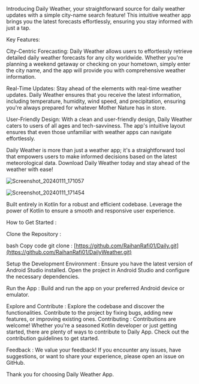 Introducing Daily Weather, your straightforward source for daily weather updates with a simple city-name search feature! This intuitive weather app brings you the latest forecasts effortlessly, ensuring you stay informed with just a tap.

Key Features:

City-Centric Forecasting: Daily Weather allows users to effortlessly retrieve detailed daily weather forecasts for any city worldwide. Whether you're planning a weekend getaway or checking on your hometown, simply enter the city name, and the app will provide you with comprehensive weather information.

Real-Time Updates: Stay ahead of the elements with real-time weather updates. Daily Weather ensures that you receive the latest information, including temperature, humidity, wind speed, and precipitation, ensuring you're always prepared for whatever Mother Nature has in store.

User-Friendly Design: With a clean and user-friendly design, Daily Weather caters to users of all ages and tech-savviness. The app's intuitive layout ensures that even those unfamiliar with weather apps can navigate effortlessly.

Daily Weather is more than just a weather app; it's a straightforward tool that empowers users to make informed decisions based on the latest meteorological data. Download Daily Weather today and stay ahead of the weather with ease!

![Screenshot_20240111_171057](https://github.com/RaihanRafi01/DailyWeather/assets/84572587/9c7a7ebe-3a8d-4512-bfaa-896e9ac811ef)


![Screenshot_20240111_171454](https://github.com/RaihanRafi01/DailyWeather/assets/84572587/3e3d9d97-b93c-468e-8842-6898ad6f434a)

Built entirely in Kotlin for a robust and efficient codebase. Leverage the power of Kotlin to ensure a smooth and responsive user experience. 

How to Get Started :

Clone the Repository :

bash Copy code git clone : [https://github.com/RaihanRafi01/Daily.git](https://github.com/RaihanRafi01/DailyWeather.git) 

Setup the Development Environment : Ensure you have the latest version of Android Studio installed. Open the project in Android Studio and configure the necessary dependencies.

Run the App : Build and run the app on your preferred Android device or emulator. 

Explore and Contribute : Explore the codebase and discover the functionalities. Contribute to the project by fixing bugs, adding new features, or improving existing ones. Contributing : Contributions are welcome! Whether you're a seasoned Kotlin developer or just getting started, there are plenty of ways to contribute to Daily App. Check out the contribution guidelines to get started.

Feedback : We value your feedback! If you encounter any issues, have suggestions, or want to share your experience, please open an issue on GitHub.

Thank you for choosing Daily Weather App.
